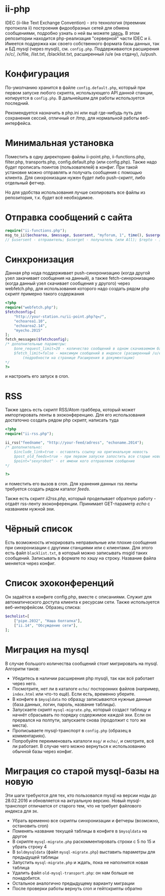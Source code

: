 ii-php
======
IDEC (ii-like Text Exchange Convention) - это технология (преемник протокола ii) построения фидообразных сетей для обмена сообщениями, подробно узнать о ней вы можете [здесь](https://github.com/idec-net/new-docs).
В этом репозитории находится php-реализация "серверной" части IDEC и ii. Имеется поддержка как своего собственного формата базы данных, так и БД mysql (через mysqli), см. `config.php`. Поддерживаются расширения /x/c/, /x/file, /list.txt, /blacklist.txt, расширенный /u/e (на отдачу), /u/push.

Конфигурация
======
По-умолчанию хранится в файле `config.default.php`, который при первом запуске любого скрипта, использующего API данной станции, копируется в `config.php`. В дальнейшем для работы используется последний.

Рекомендуется назначить в php.ini или ещё где-нибудь путь для сохранения сессий, отличный от /tmp, для нормальной работы веб-интерфейса.

Минимальная установка
======
Поместить в одну директорию файлы ii-point.php, ii-functions.php, filter.php, transports.php, config.default.php (или config.php). Также надо будет прописать поинтов (пользователей) в конфиг.
При такой установке можно отправлять и получать сообщения с помощью клиента. Для синхронизации нужен будет либо push-скрипт, либо отдельный фетчер.

Но для удобства использования лучше скопировать все файлы из репозитория, т.к. будет всё необходимое.

Отправка сообщений с сайта
======
```php
require("ii-functions.php");
msg_to_ii($echoarea, $message, $usersent, "myforum, 1", time(), $userget, $subject, $repto);
// $usersent - отправитель; $userget - получатель (или All); $repto - id сообщения, на которое отвечаем (можно передавать пустую строку)
```

Синхронизация
======
Данная php нода поддерживает push-синхронизацию (когда другой узел закачивает сообщения на данный), а также fetch-синхронизацию (когда данный узел скачивает сообщения у другого) через webfetch.php, для использования которого надо создать рядом php скрипт примерно такого содержания
```php
<?php
require("webfetch.php");
$fetchconfig=[
	"http://your-station.ru/ii-point.php?q=/",
	"echoarea1.10",
	"echoarea2.14",
	"myecho.2015"
];
fetch_messages($fetchconfig);
/* дополнительные параметры:
	$one_request_limit=20 - количество сообщений в одном скачиваемом бандле
	$fetch_limit=false - максимум сообщений в индексе (расширенный /u/e)
		(подробности на странице Расширения в документации)
*/
?>
```
и настроить его запуск в cron.

RSS
======
Также здесь есть скрипт RSS/Atom граббера, который может импортировать ленты в эхоконференцию. Для его использования достаточно создать рядом php скрипт, написать туда
```php
<?php
require("ii-rss.php");

ii_rss("feedname", "http://your-feed/adress", "echoname.2014");
/* дополнительно:
	$include_link=true - оставлять ссылку на оригинальную новость
	$post_old_feeds=true - при первом запуске запостить все старые новости в ленте
	$point="sexyrobot" - от имени кого отправляем сообщение
*/

?>
```
и поместить его вызов в cron. Для хранения данных rss ленты требуется создать рядом каталог *feeds*.

Также есть скрипт *ii2rss.php*, который проделывает обратную работу - отдаёт rss-ленту эхоконференции. Принимает GET-параметр *echo* с названием нужной эхи.

Чёрный список
======
Есть возможность игнорировать неправильные или плохие сообщения при синхронизации с другими станциями или с клиентами. Для этого есть файл `blacklist.txt`, в который можно записывать msgid таких сообщений. Записывать в формате по хэшу на строку. Название файла меняется через конфиг.

Список эхоконференций
======
Он задаётся в конфиге config.php, вместе с описаниями. Служит для автоматического доступа клиента к ресурсам сети. Также используется веб-интерфейсом.
Образец списка:
```php
$echolist=[
	["pipe.2032", "Наша болталка"],
	["ii.14", "Обсуждение сети"],
];
```

Миграция на mysql
======
В случае большого количества сообщений стоит мигрировать на mysql. Алгоритм таков:

* Убедитесь в наличии расширения php mysqli, так как всё работает через него.
* Посмотрите, нет ли в каталоге `echo/` посторонних файлов (например, `index.html` или что-то ещё). Если есть, временно уберите.
* В конфиге в `$mysqldata` по образцу записываются нужные данные (база данных, логин, пароль, название таблицы).
* Запускаете скрипт `mysql-migrate.php`, который создаст таблицу и начнёт сбрасывать по порядку содержимое каждой эхи. Если он прервался на полпути, запускаете снова (продолжит с того же места).
* Прописываете mysql-транспорт в `config.php` (образец в комментариях).
* Попробуйте переименовать каталоги `msg/` и `echo/`, и смотрите, всё ли работает. В случае чего можно вернуться к использованию обычной базы через конфиг.

Миграция со старой mysql-базы на новую
======
Эти шаги требуются для тех, кто пользовался mysql на версии ноды до 28.02.2016 и обновляется на актуальную версию. Новый mysql-транспорт отличается от старого тем, что не требует файлового индекса для эх.

* Убрать временно все скрипты синхронизации и фетчеры (возможно, остановить cron)
* Поменять название текущей таблицы в конфиге в `$mysqldata` на другое
* В скрипте `mysql-migrate.php` раскомментировать строки с 5 по 15 и убрать строку 4
* В `$oldmysqldata` (файл `mysql-migrate.php`) выставить параметры для предыдущей таблицы
* Запустить `mysql-migrate.php` и ждать, пока не наполнится новая таблица
* Удалить файл `old-mysql-transport.php`: он нам больше не понадобится.
* Остальное аналогично предыдущему варианту миграции
* После проверки работы вернуть cron и гейтскрипты обратно
